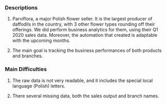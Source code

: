 ### Descriptions
  
  1.  Parviflora, a major Polish flower seller. It is the largest producer of daffodils in the country, with 3 other flower types rounding off their offerings. We did perform business analytics for them, using their Q1 2020 sales data. Moreover, the automation that created is adaptable with the upcoming months.
  
  2.  The main goal is tracking the business performances of both products and branches.

### Main Difficulties
  
  1.  The raw data is not very readable, and it includes the special local language (Polish) letters. 

  2.  There several missing data, both the sales output and branch names.
  
  
